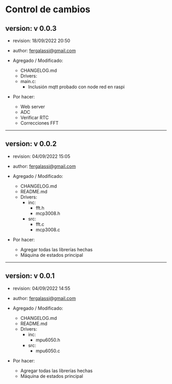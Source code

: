 # **Control de cambios**

## version: v 0.0.3
+ revision: 18/09/2022 20:50
+ author: fergalassi@gmail.com

+ Agregado / Modificado:
    - CHANGELOG.md
    - Drivers:
    - main.c:
        + Inclusión mqtt probado con node red en raspi
+ Por hacer:
    - Web server
    - ADC
    - Verificar RTC
    - Correcciones FFT
---

## version: v 0.0.2
+ revision: 04/09/2022 15:05
+ author: fergalassi@gmail.com

+ Agregado / Modificado:
    - CHANGELOG.md
    - README.md
    - Drivers:
        + inc:
            - fft.h
            - mcp3008.h
        + src:
            - fft.c
            - mcp3008.c
+ Por hacer:
    - Agregar todas las librerías hechas
    - Máquina de estados principal 
---

## version: v 0.0.1
+ revision: 04/09/2022 14:55
+ author: fergalassi@gmail.com

+ Agregado / Modificado:
    - CHANGELOG.md
    - README.md
    - Drivers:
        + inc:
            - mpu6050.h
        + src:
            - mpu6050.c
+ Por hacer:
    - Agregar todas las librerías hechas
    - Máquina de estados principal 
